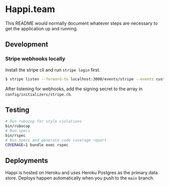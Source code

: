 # Happi.team

This README would normally document whatever steps are necessary to get the
application up and running.

## Development

### Stripe webhooks locally

Install the stripe cli and run `stripe login` first.

```sh
$ stripe listen --forward-to localhost:3000/events/stripe --events customer.subscription.updated,customer.subscription.deleted
```

After listening for webhooks, add the signing secret to the array in `config/initializers/stripe.rb`.

## Testing

```sh
# Run rubocop for style violations
bin/rubocop
# Run specs
bin/rspec
# Run specs and generate code coverage report
COVERAGE=1 bundle exec rspec
```

## Deployments

Happi is hosted on Heroku and uses Heroku Postgres as the primary data store. Deploys happen automatically when you push to the `main` branch.
